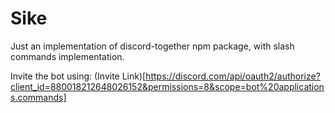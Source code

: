# Sike

Just an implementation of discord-together npm package, with slash commands implementation.

Invite the bot using: (Invite Link)[https://discord.com/api/oauth2/authorize?client_id=880018212648026152&permissions=8&scope=bot%20applications.commands]
